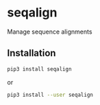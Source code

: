 # seqalign

Manage sequence alignments

## Installation

```sh
pip3 install seqalign
```
or
```sh
pip3 install --user seqalign
```
